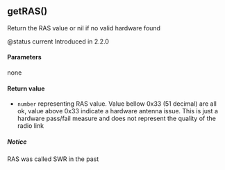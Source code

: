<!-- This file was generated by the script. Do not edit it, any changes will be lost! -->

## getRAS()



Return the RAS value or nil if no valid hardware found

@status current Introduced in 2.2.0


#### Parameters

none

#### Return value

* `number` representing RAS value. Value bellow 0x33 (51 decimal) are all ok, value above 0x33 indicate a hardware antenna issue.
This is just a hardware pass/fail measure and does not represent the quality of the radio link



##### Notice
RAS was called SWR in the past



